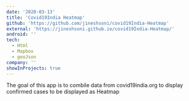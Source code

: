 ```yaml
---
date: '2020-03-13'
title: 'Covid19India Heatmap'
github: 'https://github.com/jineshsoni/covid19India-Heatmap'
external: 'https://jineshsoni.github.io/covid19India-Heatmap/'
android: ''
tech:
  - Html
  - Mapbox
  - geoJson
company: ''
showInProjects: true
---
```


The goal of this app is to combile data from covid19india.org to display confirmed cases to be displayed as Heatmap
